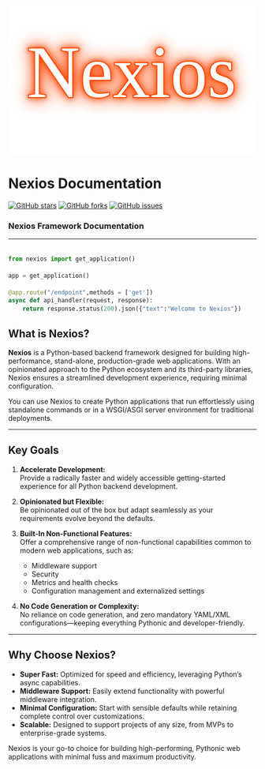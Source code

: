![Nexio Logo](logo.png)


# Nexios Documentation
[![GitHub stars](https://img.shields.io/github/stars/techwithdunamix/nexios.svg?style=social)](https://github.com/techwithdunamix/nexios)
[![GitHub forks](https://img.shields.io/github/forks/techwithdunamix/nexios.svg?style=social)](https://github.com/techwithdunamix/nexios)
[![GitHub issues](https://img.shields.io/github/issues/techwithdunamix/nexios.svg)](https://github.com/techwithdunamix/nexios/issues)

### Nexios Framework Documentation

---
```py

from nexios import get_application()

app = get_application()

@app.route("/endpoint",methods = ['get'])
async def api_handler(request, response):
    return response.status(200).json({"text":"Welcome to Nexios"})
```

## What is Nexios?

**Nexios** is a Python-based backend framework designed for building high-performance, stand-alone, production-grade web applications. With an opinionated approach to the Python ecosystem and its third-party libraries, Nexios ensures a streamlined development experience, requiring minimal configuration.

You can use Nexios to create Python applications that run effortlessly using standalone commands or in a WSGI/ASGI server environment for traditional deployments.

---

## Key Goals

1. **Accelerate Development:**  
   Provide a radically faster and widely accessible getting-started experience for all Python backend development.

2. **Opinionated but Flexible:**  
   Be opinionated out of the box but adapt seamlessly as your requirements evolve beyond the defaults.

3. **Built-In Non-Functional Features:**  
   Offer a comprehensive range of non-functional capabilities common to modern web applications, such as:  
   - Middleware support  
   - Security  
   - Metrics and health checks  
   - Configuration management and externalized settings  

4. **No Code Generation or Complexity:**  
   No reliance on code generation, and zero mandatory YAML/XML configurations—keeping everything Pythonic and developer-friendly.

---


## Why Choose Nexios?

- **Super Fast:** Optimized for speed and efficiency, leveraging Python’s async capabilities.  
- **Middleware Support:** Easily extend functionality with powerful middleware integration.  
- **Minimal Configuration:** Start with sensible defaults while retaining complete control over customizations.  
- **Scalable:** Designed to support projects of any size, from MVPs to enterprise-grade systems.

Nexios is your go-to choice for building high-performing, Pythonic web applications with minimal fuss and maximum productivity.  

